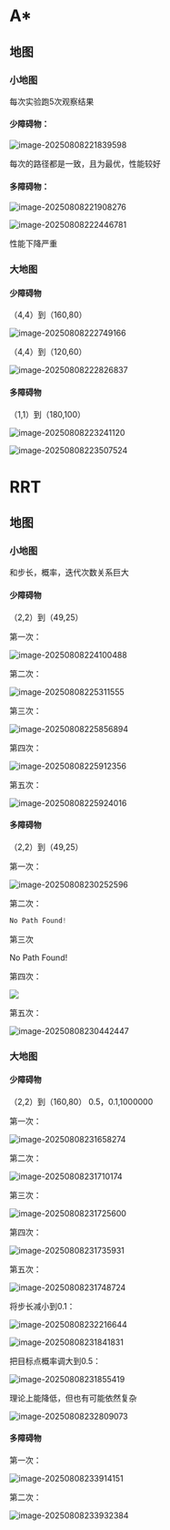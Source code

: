 # A*

## 地图

### 小地图

每次实验跑5次观察结果

#### 少障碍物：



![image-20250808221839598](C:\Users\11618\AppData\Roaming\Typora\typora-user-images\image-20250808221839598.png)

每次的路径都是一致，且为最优，性能较好

#### 多障碍物：



![image-20250808221908276](C:\Users\11618\AppData\Roaming\Typora\typora-user-images\image-20250808221908276.png)

![image-20250808222446781](C:\Users\11618\AppData\Roaming\Typora\typora-user-images\image-20250808222446781.png)

性能下降严重

### 大地图

#### 少障碍物

（4,4）到（160,80）

![image-20250808222749166](C:\Users\11618\AppData\Roaming\Typora\typora-user-images\image-20250808222749166.png)





（4,4）到（120,60）

![image-20250808222826837](C:\Users\11618\AppData\Roaming\Typora\typora-user-images\image-20250808222826837.png)

#### 多障碍物

（1,1）到（180,100）

![image-20250808223241120](C:\Users\11618\AppData\Roaming\Typora\typora-user-images\image-20250808223241120.png)

![image-20250808223507524](C:\Users\11618\AppData\Roaming\Typora\typora-user-images\image-20250808223507524.png)

# RRT

## 地图

### 小地图

和步长，概率，迭代次数关系巨大



#### 少障碍物

（2,2）到（49,25）

第一次：

![image-20250808224100488](C:\Users\11618\AppData\Roaming\Typora\typora-user-images\image-20250808224100488.png)

第二次：

![image-20250808225311555](C:\Users\11618\AppData\Roaming\Typora\typora-user-images\image-20250808225311555.png)

第三次：

![image-20250808225856894](C:\Users\11618\AppData\Roaming\Typora\typora-user-images\image-20250808225856894.png)

第四次：

![image-20250808225912356](C:\Users\11618\AppData\Roaming\Typora\typora-user-images\image-20250808225912356.png)

第五次：

![image-20250808225924016](C:\Users\11618\AppData\Roaming\Typora\typora-user-images\image-20250808225924016.png)

#### 多障碍物

（2,2）到（49,25）

第一次：

![image-20250808230252596](C:\Users\11618\AppData\Roaming\Typora\typora-user-images\image-20250808230252596.png)



第二次：

```python
No Path Found!
```

第三次

No Path Found!

第四次：

![](C:\Users\11618\AppData\Roaming\Typora\typora-user-images\image-20250808230359030.png)

第五次：

![image-20250808230442447](C:\Users\11618\AppData\Roaming\Typora\typora-user-images\image-20250808230442447.png)

### 大地图

#### 少障碍物

（2,2）到（160,80）   0.5，0.1,1000000

第一次：

![image-20250808231658274](C:\Users\11618\AppData\Roaming\Typora\typora-user-images\image-20250808231658274.png)

第二次：

![image-20250808231710174](C:\Users\11618\AppData\Roaming\Typora\typora-user-images\image-20250808231710174.png)

第三次：

![image-20250808231725600](C:\Users\11618\AppData\Roaming\Typora\typora-user-images\image-20250808231725600.png)

第四次：

![image-20250808231735931](C:\Users\11618\AppData\Roaming\Typora\typora-user-images\image-20250808231735931.png)

第五次：

![image-20250808231748724](C:\Users\11618\AppData\Roaming\Typora\typora-user-images\image-20250808231748724.png)



将步长减小到0.1：

![image-20250808232216644](C:\Users\11618\AppData\Roaming\Typora\typora-user-images\image-20250808232216644.png)

![image-20250808231841831](C:\Users\11618\AppData\Roaming\Typora\typora-user-images\image-20250808231841831.png)



把目标点概率调大到0.5：

![image-20250808231855419](C:\Users\11618\AppData\Roaming\Typora\typora-user-images\image-20250808231855419.png)

理论上能降低，但也有可能依然复杂

![image-20250808232809073](C:\Users\11618\AppData\Roaming\Typora\typora-user-images\image-20250808232809073.png)



#### 多障碍物

第一次：

![image-20250808233914151](C:\Users\11618\AppData\Roaming\Typora\typora-user-images\image-20250808233914151.png)

第二次：

![image-20250808233932384](C:\Users\11618\AppData\Roaming\Typora\typora-user-images\image-20250808233932384.png)